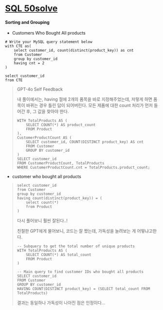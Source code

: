 # [SQL 50solve](https://leetcode.com/studyplan/top-sql-50/)



#### Sorting and Grouping

- Customers Who Bought All products

```mysql
# Write your MySQL query statement below
with CTE as(
    select customer_id, count(distinct(product_key)) as cnt
    from Customer
    group by customer_id
    having cnt = 2
)

select customer_id
from CTE
```

> GPT-4o Self Feedback
>
> 내 풀이에서는, having 절에 2개의 품목을 바로 지정해주었는데, 저렇게 하면 품목이 바뀌는 경우 틀린 답이 되어버린다. 모든 제품에 대한 count 처리가 먼저 들어간 후, 그 값을 찾아야 한다.
>
> ```mysql
> WITH TotalProducts AS (
>     SELECT COUNT(*) AS product_count
>     FROM Product
> ),
> CustomerProductCount AS (
>     SELECT customer_id, COUNT(DISTINCT product_key) AS cnt
>     FROM Customer
>     GROUP BY customer_id
> )
> SELECT customer_id
> FROM CustomerProductCount, TotalProducts
> WHERE CustomerProductCount.cnt = TotalProducts.product_count;
> 
> ```



- customer who bought all products

> ```mysql
> select customer_id
> from Customer
> group by customer_id
> having count(distinct(product_key)) = (
>     select count(*)
>     from Product
> )
> ```
>
> 다시 풀어보니 훨씬 잘된다..!
>
> 
>
> 친절한 GPT에게 물어보니, 코드는 잘 짰는데, 가독성을 늘려보는 게 어떻냐고한다.
>
> ```mysql
> -- Subquery to get the total number of unique products
> WITH TotalProducts AS (
>     SELECT COUNT(*) AS total_count
>     FROM Product
> )
> 
> -- Main query to find customer IDs who bought all products
> SELECT customer_id
> FROM Customer
> GROUP BY customer_id
> HAVING COUNT(DISTINCT product_key) = (SELECT total_count FROM TotalProducts)
> 
> ```
>
> 결과는 동일하나 가독성이 나아진 점은 인정이다...

